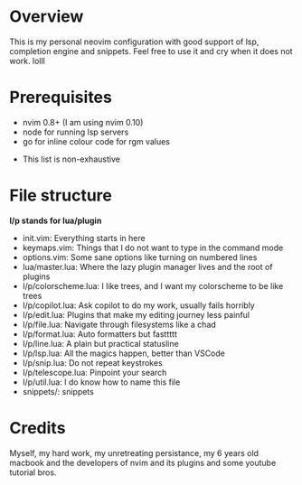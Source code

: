 # Overview
This is my personal neovim configuration with good support of lsp, completion engine and snippets. Feel free to use it and cry when it does not work. lolll

# Prerequisites
- nvim 0.8+ (I am using nvim 0.10)
- node for running lsp servers
- go for inline colour code for rgm values
* This list is non-exhaustive

# File structure
**l/p stands for lua/plugin**

- init.vim: Everything starts in here
- keymaps.vim: Things that I do not want to type in the command mode
- options.vim: Some sane options like turning on numbered lines
- lua/master.lua: Where the lazy plugin manager lives and the root of plugins
- l/p/colorscheme.lua: I like trees, and I want my colorscheme to be like trees
- l/p/copilot.lua: Ask copilot to do my work, usually fails horribly
- l/p/edit.lua: Plugins that make my editing journey less painful
- l/p/file.lua: Navigate through filesystems like a chad
- l/p/format.lua: Auto formatters but fasttttt
- l/p/line.lua: A plain but practical statusline
- l/p/lsp.lua: All the magics happen, better than VSCode
- l/p/snip.lua: Do not repeat keystrokes
- l/p/telescope.lua: Pinpoint your search
- l/p/util.lua: I do know how to name this file
- snippets/: snippets

# Credits
Myself, my hard work, my unretreating persistance, my 6 years old macbook and the developers of nvim and its plugins and some youtube tutorial bros.
